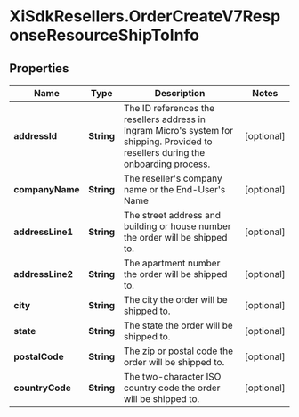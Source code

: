 # XiSdkResellers.OrderCreateV7ResponseResourceShipToInfo

## Properties

Name | Type | Description | Notes
------------ | ------------- | ------------- | -------------
**addressId** | **String** | The ID references the resellers address in Ingram Micro&#39;s system for shipping. Provided to resellers during the onboarding process. | [optional] 
**companyName** | **String** | The reseller&#39;s company name or the End-User&#39;s Name | [optional] 
**addressLine1** | **String** | The street address and building or house number the order will be shipped to. | [optional] 
**addressLine2** | **String** | The apartment number the order will be shipped to. | [optional] 
**city** | **String** | The city the order will be shipped to. | [optional] 
**state** | **String** | The state the order will be shipped to. | [optional] 
**postalCode** | **String** | The zip or postal code the order will be shipped to. | [optional] 
**countryCode** | **String** | The two-character ISO country code the order will be shipped to. | [optional] 



